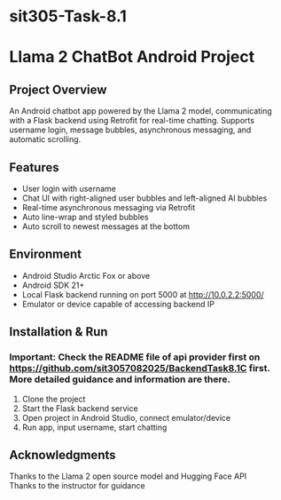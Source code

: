 # sit305-Task-8.1
# Llama 2 ChatBot Android Project

## Project Overview

An Android chatbot app powered by the Llama 2 model, communicating with a Flask backend using Retrofit for real-time chatting. Supports username login, message bubbles, asynchronous messaging, and automatic scrolling.

## Features

- User login with username  
- Chat UI with right-aligned user bubbles and left-aligned AI bubbles  
- Real-time asynchronous messaging via Retrofit  
- Auto line-wrap and styled bubbles  
- Auto scroll to newest messages at the bottom  

## Environment

- Android Studio Arctic Fox or above  
- Android SDK 21+  
- Local Flask backend running on port 5000 at http://10.0.2.2:5000/  
- Emulator or device capable of accessing backend IP  

## Installation & Run

### Important: Check the README file of api provider first on https://github.com/sit3057082025/BackendTask8.1C first. More detailed guidance and information are there.

1. Clone the project  
2. Start the Flask backend service  
3. Open project in Android Studio, connect emulator/device  
4. Run app, input username, start chatting  

## Acknowledgments

Thanks to the Llama 2 open source model and Hugging Face API  
Thanks to the instructor for guidance  
